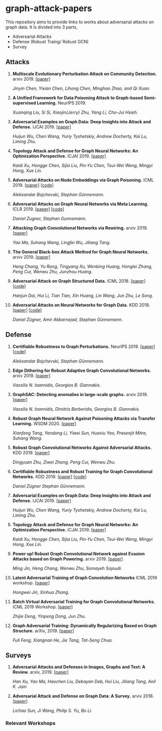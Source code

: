 # graph-attack-papers
This repository aims to provide links to works about adversarial attacks on graph data.
It is divided into 3 parts, 
* Adversarial Attacks
* Defense (Robust Traing/ Robust GCN)
* Survey

## Attacks
1. **Multiscale Evolutionary Perturbation Attack on Community Detection.** arxiv 2019. [[paper]](https://arxiv.org/pdf/1910.09741.pdf)

   *Jinyin Chen, Yixian Chen, Lihong Chen, Minghao Zhao, and Qi Xuan.*

1. **A Unified Framework for Data Poisoning Attack to Graph-based Semi-supervised Learning.** NeurIPS 2019. 

   *Xuanqing Liu, Si Si, Xiaojin(Jerry) Zhu, Yang Li, Cho-Jui Hsieh.*

1. **Adversarial Examples on Graph Data: Deep Insights into Attack and Defense.** IJCAI 2019. [[paper]](https://arxiv.org/pdf/1903.01610.pdf)

   *Huijun Wu, Chen Wang, Yuriy Tyshetskiy, Andrew Docherty, Kai Lu, Liming Zhu.*

1. **Topology Attack and Defense for Graph Neural Networks: An Optimization Perspective.** ICJAI 2019. [[paper]](https://arxiv.org/pdf/1906.04214.pdf)

   *Kaidi Xu, Hongge Chen, Sijia Liu, Pin-Yu Chen, Tsui-Wei Weng, Mingyi Hong, Xue Lin.*

1. **Adversarial Attacks on Node Embeddings via Graph Poisoning.** ICML 2019. [[paper]](https://arxiv.org/pdf/1809.01093.pdf) [[code]](https://github.com/abojchevski/node_embedding_attack)

   *Aleksandar Bojchevski, Stephan Günnemann.*

1. **Adversarial Attacks on Graph Neural Networks via Meta Learning.** ICLR 2019. [[paper]](https://openreview.net/pdf?id=Bylnx209YX) [[code]](https://github.com/danielzuegner/gnn-meta-attack)

   *Daniel Zugner, Stephan Gunnemann.*

1. **Attacking Graph Convolutional Networks via Rewiring.** arxiv 2019. [[paper]](https://arxiv.org/pdf/1906.03750.pdf)

   *Yao Ma, Suhang Wang, Lingfei Wu, Jiliang Tang.*

1. **The General Black-box Attack Method for Graph Neural Networks.** arxiv 2019. [[paper]](https://arxiv.org/pdf/1908.01297.pdf)

   *Heng Chang, Yu Rong, Tingyang Xu, Wenbing Huang, Honglei Zhang, Peng Cui, Wenwu Zhu, Junzhou Huang.*
   
1. **Adversarial Attack on Graph Structured Data.** ICML 2018. [[paper]](https://arxiv.org/pdf/1806.02371.pdf) [[code]](https://github.com/Hanjun-Dai/graph_adversarial_attack)

   *Hanjun Dai, Hui Li, Tian Tian, Xin Huang, Lin Wang, Jun Zhu, Le Song.*

1. **Adversarial Attacks on Neural Networks for Graph Data.** KDD 2018. [[paper]](https://arxiv.org/pdf/1805.07984.pdf) [[code]](https://github.com/danielzuegner/nettack)

   *Daniel Zügner, Amir Akbarnejad, Stephan Günnemann.*


## Defense
1. **Certifiable Robustness to Graph Perturbations.** NeurIPS 2019. [[paper]](https://arxiv.org/pdf/1910.14356.pdf)[[code]](https://www.kdd.in.tum.de/research/graph-cert/)

   *Aleksandar Bojchevski, Stephan Günnemann.*

1. **Edge Dithering for Robust Adaptive Graph Convolutional Networks.** arxiv 2019. [[paper]](https://arxiv.org/pdf/1910.09590.pdf)

   *Vassilis N. Ioannidis, Georgios B. Giannakis.*
   
1. **GraphSAC: Detecting anomalies in large-scale graphs.** arxiv 2019. [[paper]](https://arxiv.org/pdf/1910.09589.pdf)

   *Vassilis N. Ioannidis, Dimitris Berberidis, Georgios B. Giannakis.*

1. **Robust Graph Neural Network Against Poisoning Attacks via Transfer Learning.** WSDM 2020. [[paper]](https://arxiv.org/pdf/1908.07558.pdf)

   *Xianfeng Tang, Yandong Li, Yiwei Sun, Huaxiu Yao, Prasenjit Mitra, Suhang Wang.*
   
1. **Robust Graph Convolutional Networks Against Adversarial Attacks.** KDD 2019. [[paper]](http://pengcui.thumedialab.com/papers/RGCN.pdf) 

   *Dingyuan Zhu, Ziwei Zhang, Peng Cui, Wenwu Zhu.*

1. **Certifiable Robustness and Robust Training for Graph Convolutional Networks.** KDD 2019. [[paper]](https://arxiv.org/pdf/1906.12269.pdf) [[code]](https://github.com/danielzuegner/robust-gcn)

   *Daniel Zügner Stephan Günnemann.*

1. **Adversarial Examples on Graph Data: Deep Insights into Attack and Defense.**  IJCAI 2019. [[paper]](https://arxiv.org/pdf/1903.01610.pdf)

   *Huijun Wu, Chen Wang, Yuriy Tyshetskiy, Andrew Docherty, Kai Lu, Liming Zhu.*

1. **Topology Attack and Defense for Graph Neural Networks: An Optimization Perspective.** ICJAI 2019. [[paper]](https://arxiv.org/pdf/1906.04214.pdf)

   *Kaidi Xu, Hongge Chen, Sijia Liu, Pin-Yu Chen, Tsui-Wei Weng, Mingyi Hong, Xue Lin.*

1. **Power up! Robust Graph Convolutional Network against Evasion Attacks based on Graph Powering.** arxiv 2019. [[paper]](https://arxiv.org/abs/1905.10029)

   *Ming Jin, Heng Chang, Wenwu Zhu, Somayeh Sojoudi.* 

1. **Latent Adversarial Training of Graph Convolution Networks** ICML 2019 workshop. [[paper]](https://graphreason.github.io/papers/35.pdf)

   *Hongwei Jin, Xinhua Zhang.*

1. **Batch Virtual Adversarial Training for Graph Convolutional Networks.** ICML 2019 Workshop. [[paper]](https://arxiv.org/pdf/1902.09192.pdf)

   *Zhijie Deng, Yinpeng Dong, Jun Zhu.*

1. **Graph Adversarial Training: Dynamically Regularizing Based on Graph Structure.**  arXiv, 2019. [[paper]](https://arxiv.org/pdf/1902.08226.pdf)

   *Fuli Feng, Xiangnan He, Jie Tang, Tat-Seng Chua.*


## Surveys
1. **Adversarial Attacks and Defenses in Images, Graphs and Text: A Review.** arxiv, 2019. [[paper]](https://arxiv.org/pdf/1909.08072.pdf)

   *Han Xu, Yao Ma, Haochen Liu, Debayan Deb, Hui Liu, Jiliang Tang, Anil K. Jain*

1. **Adversarial Attack and Defense on Graph Data: A Survey.** arviv 2018. [[paper]](https://arxiv.org/pdf/1812.10528.pdf)

    *Lichao Sun, Ji Wang, Philip S. Yu, Bo Li.*
    
### Relevant Workshops

